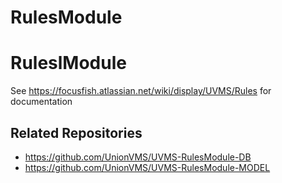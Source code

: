 # RulesModule

# RuleslModule

See https://focusfish.atlassian.net/wiki/display/UVMS/Rules for documentation

## Related Repositories

* https://github.com/UnionVMS/UVMS-RulesModule-DB
* https://github.com/UnionVMS/UVMS-RulesModule-MODEL
